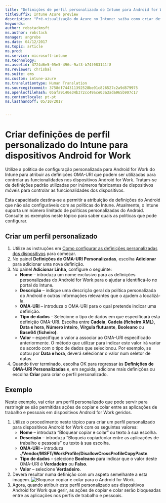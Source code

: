```yaml
---
title: "Definições de perfil personalizado do Intune para Android for Work"
titleSuffix: Intune Azure preview
description: "Pré-visualização do Azure no Intune: saiba como criar definições de perfil personalizado do Intune para dispositivos Android for Work."
keywords: 
author: robstackmsft
ms.author: robstack
manager: angrobe
ms.date: 04/12/2017
ms.topic: article
ms.prod: 
ms.service: microsoft-intune
ms.technology: 
ms.assetid: 4724d6e5-05e5-496c-9af3-b74f083141f8
ms.reviewer: chrisbal
ms.suite: ems
ms.custom: intune-azure
ms.translationtype: Human Translation
ms.sourcegitcommit: 3758df744311392528be01c826527c2a9d879975
ms.openlocfilehash: 05afa9140e34b372cc49ace03a3ada965b907c17
ms.contentlocale: pt-pt
ms.lasthandoff: 05/10/2017


---
```


# <a name="create-intune-custom-profile-settings-for-android-for-work-devices"></a>Criar definições de perfil personalizado do Intune para dispositivos Android for Work

Utilize a política de configuração personalizada para Android for Work do Intune para atribuir as definições OMA-URI que podem ser utilizadas para controlar as funcionalidades nos dispositivos Android for Work. Tratam-se de definições padrão utilizadas por inúmeros fabricantes de dispositivos móveis para controlar as funcionalidades dos dispositivos.

Esta capacidade destina-se a permitir a atribuição de definições do Android que não são configuráveis com as políticas do Intune. Atualmente, o Intune suporta um número limitado de políticas personalizadas do Android. Consulte os exemplos neste tópico para saber quais as políticas que pode configurar.

## <a name="create-a-custom-profile"></a>Criar um perfil personalizado

1. Utilize as instruções em [Como configurar as definições personalizadas dos dispositivos](how-to-configure-custom-settings.md) para começar.
2. No painel **Definições de OMA-URI Personalizadas**, escolha **Adicionar** para adicionar uma nova definição.
3. No painel **Adicionar Linha**, configure o seguinte:
    - **Nome** – introduza um nome exclusivo para as definições personalizadas do Android for Work para o ajudar a identificá-lo no portal do Intune.
    - **Descrição** – indique uma descrição geral da política personalizada do Android e outras informações relevantes que o ajudem a localizá-la.
    - **OMA-URI** – introduza o OMA-URI para o qual pretende indicar uma definição.
    - **Tipo de dados** – Selecione o tipo de dados em que especificará esta definição OMA-URI. Escolha entre **Cadeia**, **Cadeia (ficheiro XML)**, **Data e hora**, **Número inteiro**, **Vírgula flutuante**, **Booleano** ou **Base64 (ficheiro)**.
    - **Valor** – especifique o valor a associar ao OMA-URI especificado anteriormente. O método que utilizar para indicar este valor irá variar de acordo com o tipo de dados que selecionou. Por exemplo, se optou por **Data e hora**, deverá selecionar o valor num seletor de datas.
4. Quando tiver terminado, escolha OK para regressar às **Definições de OMA-URI Personalizadas** e, em seguida, adicione mais definições ou escolha **Criar** para criar o perfil personalizado.


## <a name="example"></a>Exemplo

Neste exemplo, vai criar um perfil personalizado que pode servir para restringir se são permitidas ações de copiar e colar entre as aplicações de trabalho e pessoais em dispositivos Android for Work geridos.

1. Utilize o procedimento neste tópico para criar um perfil personalizado para dispositivos Android for Work com os seguintes valores:
    - **Nome** – introduza “Bloquear copiar e colar” ou texto à sua escolha.
    - **Descrição** – introduza “Bloqueia copiar/colar entre as aplicações de trabalho e pessoais” ou texto à sua escolha.
    - **OMA-URI** – introduza **./Vendor/MSFT/WorkProfile/DisallowCrossProfileCopyPaste**.
    - **Tipo de dados** – selecione **Booleano** para indicar que o valor deste OMA-URI é **Verdadeiro** ou **Falso**.
    - **Valor** – selecione **Verdadeiro**.
2. Deverá resultar numa definição com um aspeto semelhante a esta imagem.
![Bloquear copiar e colar para o Android for Work.](./media/custom-policy-afw-copy-paste.png)
3. Agora, quando atribuir este perfil personalizado aos dispositivos Android for Work que gerir, as ações de copiar e colar serão bloqueadas entre as aplicações nos perfis de trabalho e pessoais.
